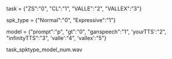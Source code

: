 task = {"ZS":"0", "CL":"1", "VALLE":"2", "VALLEX":"3"}

spk_type = {"Normal":"0", "Expressive":"1"}

model = {"prompt":"p", "gt":"0", "ganspeech":"1", 'yourTTS':"2", "infinityTTS":"3", 'valle':"4", 'vallex':"5"}

task_spktype_model_num.wav